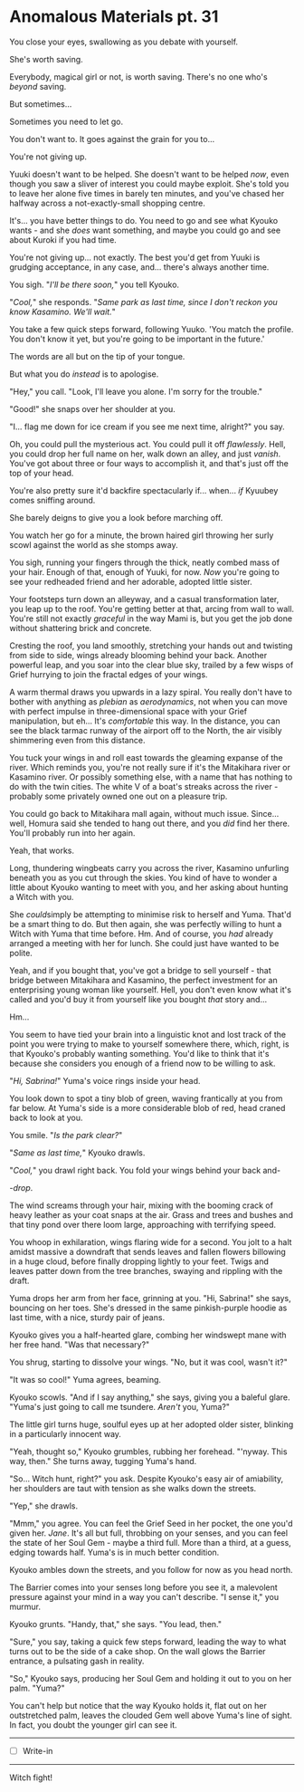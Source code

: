 # Anomalous Materials pt. 31

You close your eyes, swallowing as you debate with yourself.

She's worth saving.

Everybody, magical girl or not, is worth saving. There's no one who's *beyond* saving.

But sometimes...

Sometimes you need to let go.

You don't want to. It goes against the grain for you to...

You're not giving up.

Yuuki doesn't want to be helped. She doesn't want to be helped *now*, even though you saw a sliver of interest you could maybe exploit. She's told you to leave her alone five times in barely ten minutes, and you've chased her halfway across a not-exactly-small shopping centre.

It's... you have better things to do. You need to go and see what Kyouko wants - and she *does* want something, and maybe you could go and see about Kuroki if you had time.

You're not giving up... not exactly. The best you'd get from Yuuki is grudging acceptance, in any case, and... there's always another time.

You sigh. "*I'll be there soon,*" you tell Kyouko.

"*Cool,*" she responds. "*Same park as last time, since I don't reckon you know Kasamino. We'll wait.*"

You take a few quick steps forward, following Yuuko. 'You match the profile. You don't know it yet, but you're going to be important in the future.'

The words are all but on the tip of your tongue.

But what you do *instead* is to apologise.

"Hey," you call. "Look, I'll leave you alone. I'm sorry for the trouble."

"Good!" she snaps over her shoulder at you.

"I... flag me down for ice cream if you see me next time, alright?" you say.

Oh, you could pull the mysterious act. You could pull it off *flawlessly*. Hell, you could drop her full name on her, walk down an alley, and just *vanish*. You've got about three or four ways to accomplish it, and that's just off the top of your head.

You're also pretty sure it'd backfire spectacularly if... when... *if* Kyuubey comes sniffing around.

She barely deigns to give you a look before marching off.

You watch her go for a minute, the brown haired girl throwing her surly scowl against the world as she stomps away.

You sigh, running your fingers through the thick, neatly combed mass of your hair. Enough of that, enough of Yuuki, for now. *Now* you're going to see your redheaded friend and her adorable, adopted little sister.

Your footsteps turn down an alleyway, and a casual transformation later, you leap up to the roof. You're getting better at that, arcing from wall to wall. You're still not exactly *graceful* in the way Mami is, but you get the job done without shattering brick and concrete.

Cresting the roof, you land smoothly, stretching your hands out and twisting from side to side, wings already blooming behind your back. Another powerful leap, and you soar into the clear blue sky, trailed by a few wisps of Grief hurrying to join the fractal edges of your wings.

A warm thermal draws you upwards in a lazy spiral. You really don't have to bother with anything as *plebian* as *aerodynamics*, not when you can move with perfect impulse in three-dimensional space with your Grief manipulation, but eh... It's *comfortable* this way. In the distance, you can see the black tarmac runway of the airport off to the North, the air visibly shimmering even from this distance.

You tuck your wings in and roll east towards the gleaming expanse of the river. Which reminds you, you're not really sure if it's the Mitakihara river or Kasamino river. Or possibly something else, with a name that has nothing to do with the twin cities. The white V of a boat's streaks across the river - probably some privately owned one out on a pleasure trip.

You could go back to Mitakihara mall again, without much issue. Since... well, Homura said she tended to hang out there, and you *did* find her there. You'll probably run into her again.

Yeah, that works.

Long, thundering wingbeats carry you across the river, Kasamino unfurling beneath you as you cut through the skies. You kind of have to wonder a little about Kyouko wanting to meet with you, and her asking about hunting a Witch with you.

She *could*simply be attempting to minimise risk to herself and Yuma. That'd be a smart thing to do. But then again, she was perfectly willing to hunt a Witch with Yuma that time before. Hm. And of course, you *had* already arranged a meeting with her for lunch. She could just have wanted to be polite.

Yeah, and if you bought that, you've got a bridge to sell yourself - that bridge between Mitakihara and Kasamino, the perfect investment for an enterprising young woman like yourself. Hell, you don't even know what it's called and you'd buy it from yourself like you bought *that* story and...

Hm...

You seem to have tied your brain into a linguistic knot and lost track of the point you were trying to make to yourself somewhere there, which, right, is that Kyouko's probably wanting something. You'd like to think that it's because she considers you enough of a friend now to be willing to ask.

"*Hi, Sabrina!*" Yuma's voice rings inside your head.

You look down to spot a tiny blob of green, waving frantically at you from far below. At Yuma's side is a more considerable blob of red, head craned back to look at you.

You smile. "*Is the park clear?*"

"*Same as last time,*" Kyouko drawls.

"*Cool,*" you drawl right back. You fold your wings behind your back and-

-*drop*.

The wind screams through your hair, mixing with the booming crack of heavy leather as your coat snaps at the air. Grass and trees and bushes and that tiny pond over there loom large, approaching with terrifying speed.

You whoop in exhilaration, wings flaring wide for a second. You jolt to a halt amidst massive a downdraft that sends leaves and fallen flowers billowing in a huge cloud, before finally dropping lightly to your feet. Twigs and leaves patter down from the tree branches, swaying and rippling with the draft.

Yuma drops her arm from her face, grinning at you. "Hi, Sabrina!" she says, bouncing on her toes. She's dressed in the same pinkish-purple hoodie as last time, with a nice, sturdy pair of jeans.

Kyouko gives you a half-hearted glare, combing her windswept mane with her free hand. "Was that necessary?"

You shrug, starting to dissolve your wings. "No, but it was cool, wasn't it?"

"It was so cool!" Yuma agrees, beaming.

Kyouko scowls. "And if I say anything," she says, giving you a baleful glare. "Yuma's just going to call me tsundere. *Aren't* you, Yuma?"

The little girl turns huge, soulful eyes up at her adopted older sister, blinking in a particularly innocent way.

"Yeah, thought so," Kyouko grumbles, rubbing her forehead. "'nyway. This way, then." She turns away, tugging Yuma's hand.

"So... Witch hunt, right?" you ask. Despite Kyouko's easy air of amiability, her shoulders are taut with tension as she walks down the streets.

"Yep," she drawls.

"Mmm," you agree. You can feel the Grief Seed in her pocket, the one you'd given her. *Jane*. It's all but full, throbbing on your senses, and you can feel the state of her Soul Gem - maybe a third full. More than a third, at a guess, edging towards half. Yuma's is in much better condition.

Kyouko ambles down the streets, and you follow for now as you head north.

The Barrier comes into your senses long before you see it, a malevolent pressure against your mind in a way you can't describe. "I sense it," you murmur.

Kyouko grunts. "Handy, that," she says. "You lead, then."

"Sure," you say, taking a quick few steps forward, leading the way to what turns out to be the side of a cake shop. On the wall glows the Barrier entrance, a pulsating gash in reality.

"So," Kyouko says, producing her Soul Gem and holding it out to you on her palm. "Yuma?"

You can't help but notice that the way Kyouko holds it, flat out on her outstretched palm, leaves the clouded Gem well above Yuma's line of sight. In fact, you doubt the younger girl can see it.

---

- [ ] Write-in

---

Witch fight!
